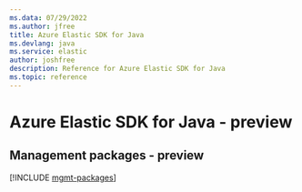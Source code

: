 ```yaml
---
ms.data: 07/29/2022
ms.author: jfree
title: Azure Elastic SDK for Java
ms.devlang: java
ms.service: elastic
author: joshfree
description: Reference for Azure Elastic SDK for Java
ms.topic: reference
---
```

# Azure Elastic SDK for Java - preview

## Management packages - preview
[!INCLUDE [mgmt-packages](elastic-mgmt-index.md)]